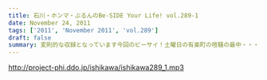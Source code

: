 ```yaml
---
title: 石川・ホンマ・ぶるんのBe-SIDE Your Life! vol.289-1
date: November 24, 2011
tags: ['2011', 'November 2011', 'vol.289']
draft: false
summary: 変則的な収録となっています今回のビーサイ！土曜日の有楽町の喧騒の最中・・・男３人集まっています。今回もまたもや、リスナーに「問いたい！」内容からスタートです。NAMAE
---
```


http://project-phi.ddo.jp/ishikawa/ishikawa289_1.mp3